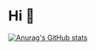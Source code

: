 # Hi 👋

[![Anurag's GitHub stats](https://github-readme-stats.vercel.app/api?username=alanfranquez)](https://github.com/alanfranquez/github-readme-stats)
